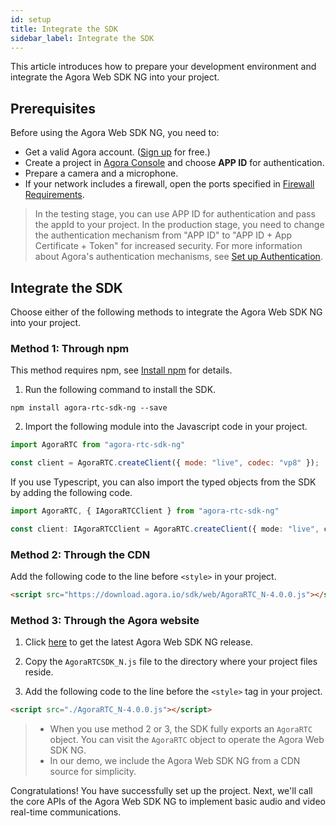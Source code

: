 ```yaml
---
id: setup
title: Integrate the SDK
sidebar_label: Integrate the SDK
---
```

This article introduces how to prepare your development environment and integrate the Agora Web SDK NG into your project.

## Prerequisites
Before using the Agora Web SDK NG, you need to:

- Get a valid Agora account. ([Sign up](https://sso.agora.io/en/signup?_ga=2.63500074.482805615.1577072824-849535803.1560925029) for free.)
- Create a project in [Agora Console](https://console.agora.io/) and choose **APP ID** for authentication.
- Prepare a camera and a microphone.
- If your network includes a firewall, open the ports specified in [Firewall Requirements](https://docs.agora.io/en/Agora%20Platform/firewall?platform=All%20Platforms).

> In the testing stage, you can use APP ID for authentication and pass the appId to your project. In the production stage, you need to change the authentication mechanism from "APP ID" to "APP ID + App Certificate + Token" for increased security. For more information about Agora's authentication mechanisms, see [Set up Authentication](https://docs.agora.io/en/Agora%20Platform/token?platform=All%20Platforms).

## Integrate the SDK
Choose either of the following methods to integrate the Agora Web SDK NG into your project.

### Method 1: Through npm
This method requires npm, see [Install npm](https://www.npmjs.com.cn/getting-started/installing-node/) for details.

1. Run the following command to install the SDK.
```shell
npm install agora-rtc-sdk-ng --save
```

2. Import the following module into the Javascript code in your project.
```js
import AgoraRTC from "agora-rtc-sdk-ng"

const client = AgoraRTC.createClient({ mode: "live", codec: "vp8" });
```

If you use Typescript, you can also import the typed objects from the SDK by adding the following code.
```typescript
import AgoraRTC, { IAgoraRTCClient } from "agora-rtc-sdk-ng"

const client: IAgoraRTCClient = AgoraRTC.createClient({ mode: "live", codec: "vp8" });
```

### Method 2: Through the CDN
Add the following code to the line before `<style>` in your project.

```html
<script src="https://download.agora.io/sdk/web/AgoraRTC_N-4.0.0.js"></script>
```

### Method 3: Through the Agora website

1. Click [here](https://github.com/AgoraIO-Community/AgoraWebSDK-NG/releases) to get the latest Agora Web SDK NG release.

2. Copy the `AgoraRTCSDK_N.js` file to the directory where your project files reside.

3. Add the following code to the line before the `<style>` tag in your project.

```html
<script src="./AgoraRTC_N-4.0.0.js"></script>
```

> - When you use method 2 or 3, the SDK fully exports an `AgoraRTC` object. You can visit the `AgoraRTC` object to operate the Agora Web SDK NG.
> - In our demo, we include the Agora Web SDK NG from a CDN source for simplicity.

Congratulations! You have successfully set up the project. Next, we'll call the core APIs of the Agora Web SDK NG to implement basic audio and video real-time communications.
